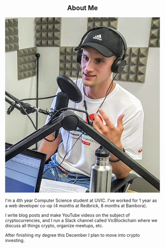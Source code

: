 <center><h2>About Me</h2></center>

<img src="/public/images/podcast_close.jpg" id="headshot" alt="headshot"/>

I'm a 4th year Computer Science student at UVIC.
I've worked for 1 year as a web developer co-op (4 months at Redbrick, 8 months at Bambora).

I write blog posts and make YouTube videos on the subject of cryptocurrencies, and I run a Slack channel called VicBlockchain where we discuss all things crypto, organize meetups, etc.

After finishing my degree this December I plan to move into crypto investing.
